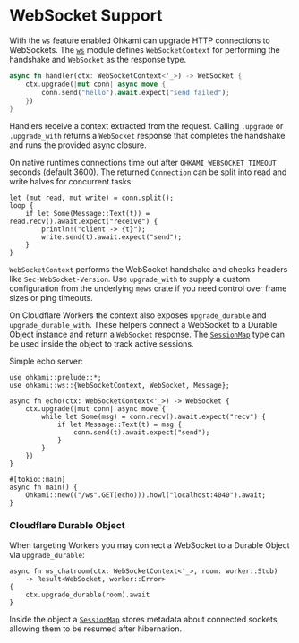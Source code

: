 # WebSocket Support

With the `ws` feature enabled Ohkami can upgrade HTTP connections to WebSockets.
The [`ws`](../ohkami-0.24/ohkami/src/ws) module defines `WebSocketContext` for
performing the handshake and `WebSocket` as the response type.

```rust
async fn handler(ctx: WebSocketContext<'_>) -> WebSocket {
    ctx.upgrade(|mut conn| async move {
        conn.send("hello").await.expect("send failed");
    })
}
```

Handlers receive a context extracted from the request. Calling `.upgrade` or
`.upgrade_with` returns a `WebSocket` response that completes the handshake and
runs the provided async closure.

On native runtimes connections time out after `OHKAMI_WEBSOCKET_TIMEOUT` seconds
(default 3600).  The returned `Connection` can be split into read and write
halves for concurrent tasks:

```rust,no_run
let (mut read, mut write) = conn.split();
loop {
    if let Some(Message::Text(t)) = read.recv().await.expect("receive") {
        println!("client -> {t}");
        write.send(t).await.expect("send");
    }
}
```

`WebSocketContext` performs the WebSocket handshake and checks headers like
`Sec-WebSocket-Version`. Use `upgrade_with` to supply a custom configuration from
the underlying `mews` crate if you need control over frame sizes or ping
timeouts.

On Cloudflare Workers the context also exposes `upgrade_durable` and
`upgrade_durable_with`. These helpers connect a WebSocket to a Durable Object
instance and return a `WebSocket` response.
The [`SessionMap`](../ohkami-0.24/ohkami/src/ws/worker.rs)
type can be used inside the object to track active sessions.




Simple echo server:

```rust,no_run
use ohkami::prelude::*;
use ohkami::ws::{WebSocketContext, WebSocket, Message};

async fn echo(ctx: WebSocketContext<'_>) -> WebSocket {
    ctx.upgrade(|mut conn| async move {
        while let Some(msg) = conn.recv().await.expect("recv") {
            if let Message::Text(t) = msg {
                conn.send(t).await.expect("send");
            }
        }
    })
}

#[tokio::main]
async fn main() {
    Ohkami::new(("/ws".GET(echo))).howl("localhost:4040").await;
}
```

### Cloudflare Durable Object

When targeting Workers you may connect a WebSocket to a Durable Object via
`upgrade_durable`:

```rust,no_run
async fn ws_chatroom(ctx: WebSocketContext<'_>, room: worker::Stub)
    -> Result<WebSocket, worker::Error>
{
    ctx.upgrade_durable(room).await
}
```

Inside the object a [`SessionMap`](../ohkami-0.24/ohkami/src/ws/worker.rs)
stores metadata about connected sockets, allowing them to be resumed after
hibernation.

